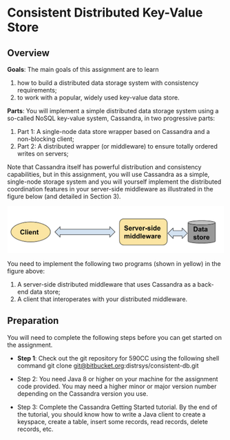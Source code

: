 # Consistent Distributed Key-Value Store #

## Overview ##

**Goals**: The main goals of this assignment are to learn 

1. how to build a distributed data storage system with consistency requirements;
2. to work with a popular, widely used key-value data store.

**Parts**: You will implement a simple distributed data storage system using a so-called NoSQL key-value system, Cassandra, in two progressive parts:

1. Part 1: A single-node data store wrapper based on Cassandra and a non-blocking client;
2. Part 2: A distributed wrapper (or middleware) to ensure totally ordered writes on servers; 

Note that Cassandra itself has powerful distribution and consistency capabilities, but in this assignment, you will use Cassandra as a simple, single-node storage system and you will yourself implement the distributed coordination features in your server-side middleware as illustrated in the figure below (and detailed in Section 3).

![System overview](images/overview.png)
                                    

You need to implement the following two programs (shown in yellow) in the figure above: 

1. A server-side distributed middleware that uses Cassandra as a back-end data store; 
2. A client that interoperates with your distributed middleware. 

## Preparation ##

You will need to complete the following steps before you can get started on the assignment.

* **Step 1**: Check out the git repository for 590CC using the following shell command
    git clone git@bitbucket.org:distrsys/consistent-db.git

* Step 2: You need Java 8 or higher on your machine for the assignment code provided. You may need a higher minor or major version number depending on the Cassandra version you use.

* Step 3: Complete the Cassandra Getting Started tutorial. By the end of the tutorial, you should know how to write a Java client to create a keyspace, create a table, insert some records, read records, delete records, etc.



